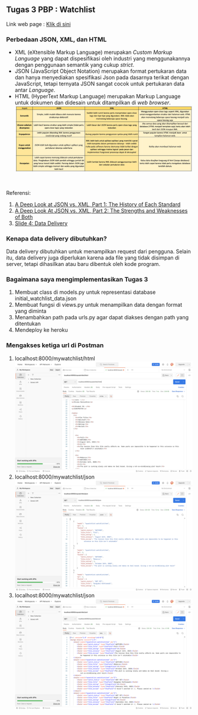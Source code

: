 ## Tugas 3 PBP : Watchlist
Link web page : [Klik di sini](https://labdivany.herokuapp.com/mywatchlist/)<br>

### Perbedaan JSON, XML, dan HTML
- XML (eXtensible Markup Language) merupakan *Custom Markup Language* yang dapat dispesifikasi oleh industri yang menggunakannya dengan penggunaan semantik yang cukup *strict*. 
- JSON (JavaScript Object Notation) merupakan format pertukaran data dan hanya menyediakan spesifikasi Json pada dasarnya terikat dengan JavaScript, tetapi ternyata JSON sangat cocok untuk pertukaran data antar *Language*.
- HTML (HyperText Markup Language) merupakan Markup Language untuk dokumen dan didesain untuk ditampilkan di *web browser*.
![Table Perbandingan JSON, XML, dan HTML](/assets/image/TablePerbandinganXMLJSONHTML.jpg)
<br>

Referensi:
1. [A Deep Look at JSON vs. XML, Part 1: The History of Each Standard](https://www.toptal.com/web/json-vs-xml-part-1)
2. [A Deep Look At JSON vs. XML, Part 2: The Strengths and Weaknesses of Both](https://www.toptal.com/web/json-vs-xml-part-2)
3. [Slide 4: Data Delivery](https://scele.cs.ui.ac.id/pluginfile.php/161284/mod_resource/content/1/04%20-%20Data%20Delivery.pdf)

### Kenapa data delivery dibutuhkan?
Data delivery dibutuhkan untuk menampilkan request dari pengguna. Selain itu, data delivery juga diperlukan karena ada file yang tidak disimpan di server, tetapi dihasilkan atau baru dibentuk oleh kode program.

### Bagaimana saya mengimplementasikan Tugas 3
1. Membuat class di models.py untuk representasi database initial_watchlist_data.json
2. Membuat fungsi di views.py untuk menampilkan data dengan format yang diminta
3. Menambahkan path pada urls.py agar dapat diakses dengan path yang ditentukan
4. Mendeploy ke heroku

### Mengakses ketiga url di Postman
1. localhost:8000/mywatchlist/html
![Screenshoot Postman HTML](/assets/image/PostmanHTMLDivany.png)
2. localhost:8000/mywatchlist/json
![Screenshoot Postman JSON](/assets/image/PostmanJSONDivany.png)
3. localhost:8000/mywatchlist/json
![Screenshoot Postman XML](/assets/image/PostmanXMLDivany.png)